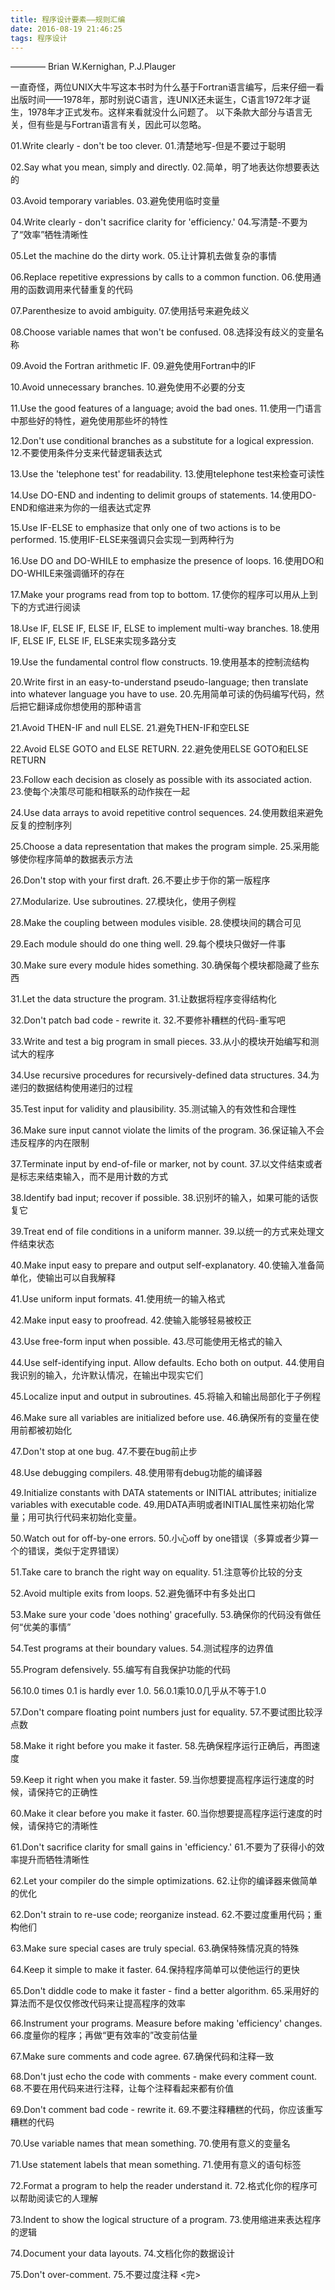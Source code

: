 ```yaml
---
title: 程序设计要素——规则汇编
date: 2016-08-19 21:46:25
tags: 程序设计
---
```

———— Brian W.Kernighan, P.J.Plauger

一直奇怪，两位UNIX大牛写这本书时为什么基于Fortran语言编写，后来仔细一看出版时间——1978年，那时别说C语言，连UNIX还未诞生，C语言1972年才诞生，1978年才正式发布。这样来看就没什么问题了。
以下条款大部分与语言无关，但有些是与Fortran语言有关，因此可以忽略。

01.Write clearly - don't be too clever.
01.清楚地写-但是不要过于聪明
<!--more -->
02.Say what you mean, simply and directly.
02.简单，明了地表达你想要表达的

03.Avoid temporary variables.
03.避免使用临时变量

04.Write clearly - don't sacrifice clarity for 'efficiency.'
04.写清楚-不要为了“效率”牺牲清晰性

05.Let the machine do the dirty work.
05.让计算机去做复杂的事情

06.Replace repetitive expressions by calls to a common function.
06.使用通用的函数调用来代替重复的代码

07.Parenthesize to avoid ambiguity.
07.使用括号来避免歧义

08.Choose variable names that won't be confused.
08.选择没有歧义的变量名称

09.Avoid the Fortran arithmetic IF.
09.避免使用Fortran中的IF

10.Avoid unnecessary branches.
10.避免使用不必要的分支

11.Use the good features of a language; avoid the bad ones.
11.使用一门语言中那些好的特性，避免使用那些坏的特性

12.Don't use conditional branches as a substitute for a logical expression.
12.不要使用条件分支来代替逻辑表达式

13.Use the 'telephone test' for readability.
13.使用telephone test来检查可读性

14.Use DO-END and indenting to delimit groups of statements.
14.使用DO-END和缩进来为你的一组表达式定界

15.Use IF-ELSE to emphasize that only one of two actions is to be performed.
15.使用IF-ELSE来强调只会实现一到两种行为

16.Use DO and DO-WHILE to emphasize the presence of loops.
16.使用DO和DO-WHILE来强调循环的存在

17.Make your programs read from top to bottom.
17.使你的程序可以用从上到下的方式进行阅读

18.Use IF, ELSE IF, ELSE IF, ELSE to implement multi-way branches.
18.使用IF, ELSE IF, ELSE IF, ELSE来实现多路分支

19.Use the fundamental control flow constructs.
19.使用基本的控制流结构

20.Write first in an easy-to-understand pseudo-language; then translate into whatever language you have to use.
20.先用简单可读的伪码编写代码，然后把它翻译成你想使用的那种语言

21.Avoid THEN-IF and null ELSE.
21.避免THEN-IF和空ELSE

22.Avoid ELSE GOTO and ELSE RETURN.
22.避免使用ELSE GOTO和ELSE RETURN

23.Follow each decision as closely as possible with its associated action.
23.使每个决策尽可能和相联系的动作挨在一起

24.Use data arrays to avoid repetitive control sequences.
24.使用数组来避免反复的控制序列

25.Choose a data representation that makes the program simple.
25.采用能够使你程序简单的数据表示方法

26.Don't stop with your first draft.
26.不要止步于你的第一版程序

27.Modularize. Use subroutines.
27.模块化，使用子例程

28.Make the coupling between modules visible.
28.使模块间的耦合可见

29.Each module should do one thing well.
29.每个模块只做好一件事

30.Make sure every module hides something.
30.确保每个模块都隐藏了些东西

31.Let the data structure the program.
31.让数据将程序变得结构化

32.Don't patch bad code - rewrite it.
32.不要修补糟糕的代码-重写吧

33.Write and test a big program in small pieces.
33.从小的模块开始编写和测试大的程序

34.Use recursive procedures for recursively-defined data structures.
34.为递归的数据结构使用递归的过程

35.Test input for validity and plausibility.
35.测试输入的有效性和合理性

36.Make sure input cannot violate the limits of the program.
36.保证输入不会违反程序的内在限制

37.Terminate input by end-of-file or marker, not by count.
37.以文件结束或者是标志来结束输入，而不是用计数的方式

38.Identify bad input; recover if possible.
38.识别坏的输入，如果可能的话恢复它

39.Treat end of file conditions in a uniform manner.
39.以统一的方式来处理文件结束状态

40.Make input easy to prepare and output self-explanatory.
40.使输入准备简单化，使输出可以自我解释

41.Use uniform input formats.
41.使用统一的输入格式

42.Make input easy to proofread.
42.使输入能够轻易被校正

43.Use free-form input when possible.
43.尽可能使用无格式的输入

44.Use self-identifying input. Allow defaults. Echo both on output.
44.使用自我识别的输入，允许默认情况，在输出中现实它们

45.Localize input and output in subroutines.
45.将输入和输出局部化于子例程

46.Make sure all variables are initialized before use.
46.确保所有的变量在使用前都被初始化

47.Don't stop at one bug.
47.不要在bug前止步

48.Use debugging compilers.
48.使用带有debug功能的编译器

49.Initialize constants with DATA statements or INITIAL attributes; initialize variables with executable code.
49.用DATA声明或者INITIAL属性来初始化常量；用可执行代码来初始化变量。

50.Watch out for off-by-one errors.
50.小心off by one错误（多算或者少算一个的错误，类似于定界错误）

51.Take care to branch the right way on equality.
51.注意等价比较的分支

52.Avoid multiple exits from loops.
52.避免循环中有多处出口

53.Make sure your code 'does nothing' gracefully.
53.确保你的代码没有做任何“优美的事情”

54.Test programs at their boundary values.
54.测试程序的边界值

55.Program defensively.
55.编写有自我保护功能的代码

56.10.0 times 0.1 is hardly ever 1.0.
56.0.1乘10.0几乎从不等于1.0

57.Don't compare floating point numbers just for equality.
57.不要试图比较浮点数

58.Make it right before you make it faster.
58.先确保程序运行正确后，再图速度

59.Keep it right when you make it faster.
59.当你想要提高程序运行速度的时候，请保持它的正确性

60.Make it clear before you make it faster.
60.当你想要提高程序运行速度的时候，请保持它的清晰性

61.Don't sacrifice clarity for small gains in 'efficiency.'
61.不要为了获得小的效率提升而牺牲清晰性

62.Let your compiler do the simple optimizations.
62.让你的编译器来做简单的优化

62.Don't strain to re-use code; reorganize instead.
62.不要过度重用代码；重构他们

63.Make sure special cases are truly special.
63.确保特殊情况真的特殊

64.Keep it simple to make it faster.
64.保持程序简单可以使他运行的更快

65.Don't diddle code to make it faster - find a better algorithm.
65.采用好的算法而不是仅仅修改代码来让提高程序的效率

66.Instrument your programs. Measure before making 'efficiency' changes.
66.度量你的程序；再做“更有效率的”改变前估量

67.Make sure comments and code agree.
67.确保代码和注释一致

68.Don't just echo the code with comments - make every comment count.
68.不要在用代码来进行注释，让每个注释看起来都有价值

69.Don't comment bad code - rewrite it.
69.不要注释糟糕的代码，你应该重写糟糕的代码

70.Use variable names that mean something.
70.使用有意义的变量名

71.Use statement labels that mean something.
71.使用有意义的语句标签

72.Format a program to help the reader understand it.
72.格式化你的程序可以帮助阅读它的人理解

73.Indent to show the logical structure of a program.
73.使用缩进来表达程序的逻辑

74.Document your data layouts.
74.文档化你的数据设计

75.Don't over-comment.
75.不要过度注释
<完>